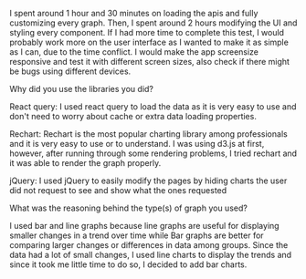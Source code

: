 
   I spent around 1 hour and 30 minutes on loading the apis and fully customizing every graph. Then, I spent around 2 hours modifying the UI and styling every component.
   If I had more time to complete this test, I would probably work more on the user interface as I wanted to make it as simple as I can, due to the time conflict. I would make the app screensize responsive and test it with different screen sizes, also check if there might be bugs using different devices.

   Why did you use the libraries you did?

   React query: I used react query to load the data as it is very easy to use and don't need to worry about cache or extra data loading properties.

   Rechart: Rechart is the most popular charting library among professionals and it is very easy to use or to understand. I was using d3.js at first, however, after running through some rendering problems, I tried rechart and it was able to render the graph properly.

   jQuery: I used jQuery to easily modify the pages by hiding charts the user did not request to see and show what the ones requested

   What was the reasoning behind the type(s) of graph you used?

   I used bar and line graphs because line graphs are useful for displaying smaller changes in a trend over time while Bar graphs are better for comparing larger changes or differences in data among groups. Since the data had a lot of small changes, I used line charts to display the trends and since it took me little time to do so, I decided to add bar charts.
